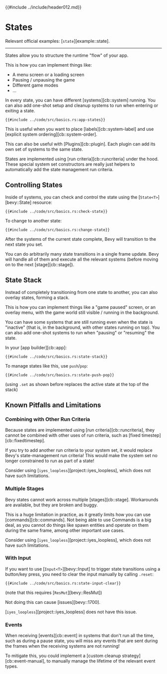 {{#include ../include/header012.md}}

# States

Relevant official examples:
[`state`][example::state].

---

States allow you to structure the runtime "flow" of your app.

This is how you can implement things like:
 - A menu screen or a loading screen
 - Pausing / unpausing the game
 - Different game modes
 - …

In every state, you can have different [systems][cb::system] running. You
can also add one-shot setup and cleanup systems to run when entering or
exiting a state.

```rust,no_run,noplayground
{{#include ../code/src/basics.rs:app-states}}
```

This is useful when you want to place [labels][cb::system-label] and use [explicit
system ordering][cb::system-order].

This can also be useful with [Plugins][cb::plugin]. Each plugin can add
its own set of systems to the same state.

States are implemented using [run criteria][cb::runcriteria] under the hood.
These special system set constructors are really just helpers to automatically
add the state management run criteria.

## Controlling States

Inside of systems, you can check and control the state using the
[`State<T>`][bevy::State] resource:

```rust,no_run,noplayground
{{#include ../code/src/basics.rs:check-state}}
```

To change to another state:

```rust,no_run,noplayground
{{#include ../code/src/basics.rs:change-state}}
```

After the systems of the current state complete, Bevy will transition to
the next state you set.

You can do arbitrarily many state transitions in a single frame update. Bevy
will handle all of them and execute all the relevant systems (before moving
on to the next [stage][cb::stage]).

## State Stack

Instead of completely transitioning from one state to another, you can also
overlay states, forming a stack.

This is how you can implement things like a "game paused" screen, or an
overlay menu, with the game world still visible / running in the background.

You can have some systems that are still running even when the state is
"inactive" (that is, in the background, with other states running on top). You
can also add one-shot systems to run when "pausing" or "resuming" the state.

In your [app builder][cb::app]:

```rust,no_run,noplayground
{{#include ../code/src/basics.rs:state-stack}}
```

To manage states like this, use `push`/`pop`:

```rust,no_run,noplayground
{{#include ../code/src/basics.rs:state-push-pop}}
```

(using `.set` as shown before replaces the active state at the top of the stack)

## Known Pitfalls and Limitations

### Combining with Other Run Criteria

Because states are implemented using [run criteria][cb::runcriteria],
they cannot be combined with other uses of run criteria, such as [fixed
timestep][cb::fixedtimestep].

If you try to add another run criteria to your system set, it would replace
Bevy's state-management run criteria! This would make the system set no
longer constrained to run as part of a state!

Consider using [`iyes_loopless`][project::iyes_loopless], which does not
have such limitations.

### Multiple Stages

Bevy states cannot work across multiple [stages][cb::stage]. Workarounds
are available, but they are broken and buggy.

This is a huge limitation in practice, as it greatly limits how you can use
[commands][cb::commands]. Not being able to use Commands is a big deal,
as you cannot do things like spawn entities and operate on them during the
same frame, among other important use cases.

Consider using [`iyes_loopless`][project::iyes_loopless], which does not
have such limitations.

### With Input

If you want to use [`Input<T>`][bevy::Input] to trigger state transitions using
a button/key press, you need to clear the input manually by calling `.reset`:

```rust,no_run,noplayground
{{#include ../code/src/basics.rs:state-input-clear}}
```

(note that this requires [`ResMut`][bevy::ResMut])

Not doing this can cause [issues][bevy::1700].

[`iyes_loopless`][project::iyes_loopless] does not have this issue.

### Events

When receiving [events][cb::event] in systems that don't run all the time, such
as during a pause state, you will miss any events that are sent during the frames
when the receiving systems are not running!

To mitigate this, you could implement a [custom cleanup
strategy][cb::event-manual], to manually manage the lifetime of the relevant
event types.

